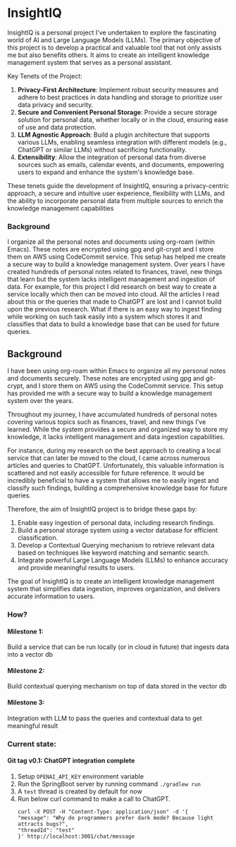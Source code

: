 # InsightIQ

InsightIQ is a personal project I've undertaken to explore the fascinating world of AI and Large Language Models (LLMs). The primary objective of this project is to develop a practical and valuable tool that not only assists me but also benefits others. It aims to create an intelligent knowledge management system that serves as a personal assistant.

Key Tenets of the Project:

1. **Privacy-First Architecture**: Implement robust security measures and adhere to best practices in data handling
and storage to prioritize user data privacy and security.
2. **Secure and Convenient Personal Storage**: Provide a secure storage solution for personal data, whether locally or in the cloud, ensuring ease of use and data protection.
3. **LLM Agnostic Approach**: Build a plugin architecture that supports various LLMs, enabling seamless integration with different models (e.g., ChatGPT or similar LLMs) without sacrificing functionality.
4. **Extensibility**: Allow the integration of personal data from diverse sources such as emails, calendar events, and documents, empowering users to expand and enhance the system's knowledge base.

These tenets guide the development of InsightIQ, ensuring a privacy-centric approach, a secure and intuitive user
experience, flexibility with LLMs, and the ability to incorporate personal data from multiple sources to enrich the
knowledge management capabilities


### Background
I organize all the personal notes and documents using org-roam (within Emacs). These notes are encrypted using gpg
and git-crypt
and I store them on AWS using CodeCommit service. This setup has helped me create a secure way to build a knowledge
management system. Over years I have created hundreds of personal notes related to finances, travel, new things that
learn but the system lacks intelligent management and ingestion of data. For example, for this project I did
research on best way to create a service locally which then can be moved into cloud. All the articles I read about
this or the queries that made to ChatGPT are lost and I cannot build upon the previous research. What if there is an
easy way to ingest finding while working on such task easily into a system which stores it and classifies that data
to build a knowledge base that can be used for future queries.



## Background

I have been using org-roam within Emacs to organize all my personal notes and documents securely. These notes are encrypted using gpg and git-crypt, and I store them on AWS using the CodeCommit service. This setup has provided me with a secure way to build a knowledge management system over the years.

Throughout my journey, I have accumulated hundreds of personal notes covering various topics such as finances, travel, and new things I've learned. While the system provides a secure and organized way to store my knowledge, it lacks intelligent management and data ingestion capabilities.

For instance, during my research on the best approach to creating a local service that can later be moved to the cloud, I came across numerous articles and queries to ChatGPT. Unfortunately, this valuable information is scattered and not easily accessible for future reference. It would be incredibly beneficial to have a system that allows me to easily ingest and classify such findings, building a comprehensive knowledge base for future queries.

Therefore, the aim of InsightIQ project is to bridge these gaps by:

1.    Enable easy ingestion of personal data, including research findings.
2.    Build a personal storage system using a vector database for efficient classification.
3.    Develop a Contextual Querying mechanism to retrieve relevant data based on techniques like keyword matching and semantic search.
4.    Integrate powerful Large Language Models (LLMs) to enhance accuracy and provide meaningful results to users.

The goal of InsightIQ is to create an intelligent knowledge management system that simplifies data ingestion, improves organization, and delivers accurate information to users.


### How?
#### Milestone 1:
Build a service that can be run locally (or in cloud in future) that ingests data into a vector db
#### Milestone 2: 
Build contextual querying mechanism on top of data stored in the vector db
#### Milestone 3:
Integration with LLM to pass the queries and contextual data to get meaningful result


### Current state:
#### Git tag v0.1: ChatGPT integration complete
1. Setup `OPENAI_API_KEY` environment variable 
2. Run the SpringBoot server by running command `./gradlew run`
3. A `test` thread is created by default for now
4. Run below curl command to make a call to ChatGPT.
    ```shell
    curl -X POST -H "Content-Type: application/json" -d '{
    "message": "Why do programmers prefer dark mode? Because light attracts bugs?",
    "threadId": "test"
    }' http://localhost:3001/chat/message
   ```
